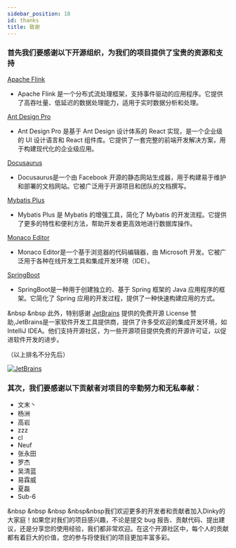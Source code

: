 ```yaml
---
sidebar_position: 18
id: thanks
title: 致谢
---
```


### 首先我们要感谢以下开源组织，为我们的项目提供了宝贵的资源和支持

[Apache Flink](https://github.com/apache/flink)

- Apache Flink 是一个分布式流处理框架，支持事件驱动的应用程序。它提供了高吞吐量、低延迟的数据处理能力，适用于实时数据分析和处理。

[Ant Design Pro](https://github.com/ant-design/ant-design-pro)

- Ant Design Pro 是基于 Ant Design 设计体系的 React 实现，是一个企业级的 UI 设计语言和 React 组件库。它提供了一套完整的前端开发解决方案，用于构建现代化的企业级应用。

[Docusaurus]( https://github.com/facebook/docusaurus/)

- Docusaurus是一个由 Facebook 开源的静态网站生成器，用于构建易于维护和部署的文档网站。它被广泛用于开源项目和团队的文档撰写。

[Mybatis Plus](https://github.com/baomidou/mybatis-plus)

- Mybatis Plus 是 Mybatis 的增强工具，简化了 Mybatis 的开发流程。它提供了更多的特性和便利方法，帮助开发者更高效地进行数据库操作。

[Monaco Editor](https://github.com/Microsoft/monaco-editor)

- Monaco Editor是一个基于浏览器的代码编辑器，由 Microsoft 开发。它被广泛用于各种在线开发工具和集成开发环境（IDE）。

[SpringBoot](https://spring.io/projects/spring-boot)

- SpringBoot是一种用于创建独立的、基于 Spring 框架的 Java 应用程序的框架。它简化了 Spring 应用的开发过程，提供了一种快速构建应用的方式。

&nbsp &nbsp 此外，特别感谢 [JetBrains](https://www.jetbrains.com/?from=dlink) 提供的免费开源 License 赞助,JetBrains是一家软件开发工具提供商，提供了许多受欢迎的集成开发环境，如 IntelliJ IDEA。他们支持开源社区，为一些开源项目提供免费的开源许可证，以促进软件开发的进步。

（以上排名不分先后）

[![JetBrains](http://www.aiwenmo.com/dinky/docs/zh-CN/thanks/jetbrains.svg)](https://www.jetbrains.com/?from=dlink)

### 其次，我们要感谢以下贡献者对项目的辛勤努力和无私奉献：
- 文末丶
- 杨洲
- 高岩
- zzz
- cl
- Neuf
- 张永田
- 罗杰
- 吴清蓝
- 易霖威
- 夏磊
- Sub-6

&nbsp &nbsp &nbsp &nbsp&nbsp我们欢迎更多的开发者和贡献者加入Dinky的大家庭！如果您对我们的项目感兴趣，不论是提交 bug 报告、贡献代码、提出建议，还是分享您的使用经验，我们都非常欢迎。在这个开源社区中，每个人的贡献都有着巨大的价值，您的参与将使我们的项目更加丰富多彩。
